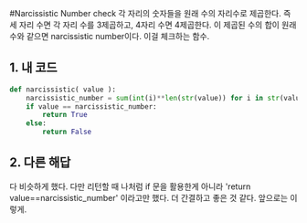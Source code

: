 #Narcissistic Number check
각 자리의 숫자들을 원래 수의 자리수로 제곱한다. 즉 세 자리 수면 각 자리 수를 3제곱하고, 4자리 수면 4제곱한다. 이 제곱된 수의 합이 원래 수와 같으면 narcissistic number이다. 이걸 체크하는 함수.

## 1. 내 코드

```python
def narcissistic( value ):
    narcissistic_number = sum(int(i)**len(str(value)) for i in str(value))
    if value == narcissistic_number:
        return True
    else:
        return False
```

## 2. 다른 해답

다 비슷하게 했다. 다만 리턴할 때 나처럼 if 문을 활용한게 아니라 'return value==narcissistic_number' 이라고만 했다. 더 간결하고 좋은 것 같다. 앞으로는 이렇게.
